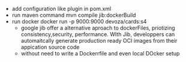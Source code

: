 - add configuration like plugin in pom.xml
- run maven command mvn compile jib:dockerBuild
- run docker docker run -p 9000:9000 devoza/cards:s4
  - google jib offer a alternative aproach to dockerFiles, priotizing consistency,security, performance. WIth Jib, developpers can automaitcally generate production ready OCI images from their appication source code
  - without need to write a Dockerrfile and even local DOcker setup